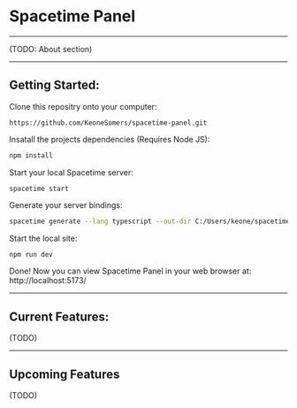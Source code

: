 # Spacetime Panel

---

(TODO: About section)

---

## Getting Started:

Clone this repositry onto your computer:

```HTTPS
https://github.com/KeoneSomers/spacetime-panel.git
```

Insatall the projects dependencies (Requires Node JS):

```bash
npm install
```

Start your local Spacetime server:

```Spacetime CLI
spacetime start
```

Generate your server bindings:

```bash
spacetime generate --lang typescript --out-dir C:/Users/keone/spacetime-panel/src/spacetime_module_bindings --project-path C:\Users\keone\Elegon\server-csharp
```

Start the local site:

```bash
npm run dev
```

Done! Now you can view Spacetime Panel in your web browser at: http://localhost:5173/

---

## Current Features:

(TODO)

 ---

## Upcoming Features

(TODO)
